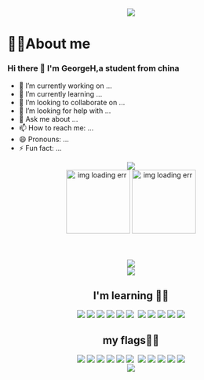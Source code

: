 

<!--typing -->
<h1 align="center"> 
  <img src="https://readme-typing-svg.herokuapp.com/?lines=Hello,World!;Welcome+to+my+profile!!&center=true&size=27"> 
</h1>


# 🙋‍♂️About me
### Hi there 👋 I'm GeorgeH,a student from china 
<!-- 
**GeorgeHcc/GeorgeHcc** is a ✨ _special_ ✨ repository because its `README.md` (this file) appears on your GitHub profile.

Here are some ideas to get you started: -->

- 🔭 I’m currently working on ...
- 🌱 I’m currently learning ...
- 👯 I’m looking to collaborate on ...
- 🤔 I’m looking for help with ...
- 💬 Ask me about ...
- 📫 How to reach me: ...
- 😄 Pronouns: ...
- ⚡ Fun fact: ... 


<div align="center">
  <img  src="https://github-profile-trophy.vercel.app/?username=GeorgeHcc&theme=gruvbox&row=1&column=7&no-frame=true&no-bg=true" />
</div>


<div  align="center">
<!--  your stats -->
 <span>
   <img  height="130px"
     src="https://github-readme-stats.vercel.app/api?username=GeorgeHcc&show_icons=true&theme=graywhite&bg_color=0,ea6161,ffc64d,fffc4d,52fa5a&hide_title=true&hide_border=true"
      alt="img loading err"/>          
</span>
<!--  your top language -->
 <span>
   <img  height="130px"
        alt="img loading err"
      src="https://github-readme-stats.vercel.app/api/top-langs/?username=GeorgeHcc&layout=compact&bg_color=0,52fa5a,4dfcff,c64dff&theme=graywhite&hide_title=true&langs_count=6&hide_border=true"/>
 </span>
 </div>

<!-- ![](https://raw.githubusercontent.com/GeorgeHcc/GeorgeHcc/main/assets/github-contribution-grid-snake.svg) -->

<div align="center" style="margin-top:50px">
 <img src="https://github-readme-streak-stats.herokuapp.com/?user=GeorgeHcc" />
</div>


<div align="center">
	<img src="https://metrics.lecoq.io/GeorgeHcc?template=classic&config.timezone=Asia%2FShanghai">
</div>

<div align="center">
 <h2>I'm learning 👨‍💻</h2>
 <span >
	<img  src="https://img.shields.io/badge/-HTML5-E34F26?style=plastic&logo=html5&logoColor=white" />
	<img  src="https://img.shields.io/badge/-CSS3-1572B6?style=plastic&logo=css3" />
	<img  src="https://img.shields.io/badge/-JavaScript-FFCC00?style=plastic&fontColor=white&logo=javascript&logoColor=black" />
	 <img src="https://img.shields.io/badge/-Vue.js-00CC66?style=plastic&logo=Vue.js&logoColor=white"/>
	 <img src="https://img.shields.io/badge/-React-339999?style=plastic&fontColor=white&logo=react&logoColor=61dafb"/>
	 <img src="https://img.shields.io/badge/-Nuxt.js-00FF66?style=plastic&logo=Nuxt.js&logoColor=white"/>
	 <img scr="https://img.shields.io/badge/-Less-blue?style=plastic&logo=less&logoColor=white"/>
	 <img src="https://img.shields.io/badge/-webpack-3399CC?style=plastic&logo=webpack&logoColor=white"/>
	 <img src="https://img.shields.io/badge/-vite-9999FF?style=plastic&logo=vite&logoColor=white"/>
	 <img src="https://img.shields.io/badge/-antd-0033CC?style=plastic&logo=antdesign&logoColor=CCFFFF"/>
	 <img src="https://img.shields.io/badge/-TypeScript-3399FF?style=plastic&logo=typescript&logoColor=white"/>
	 <img src="https://img.shields.io/badge/-SpringBoot-00CC00?style=plastic&logo=springboot&logoColor=white"/>
</span>
</div>

<div align="center">
 <h2>my flags🏳️‍🌈</h2>
 <span >
	<img  src="https://img.shields.io/badge/-Preact-673AB8?style=plastic&logo=Preact&logoColor=white" />
	<img  src="https://img.shields.io/badge/-Flutter-02569B?style=plastic&logo=Flutter" />
	<img  src="https://img.shields.io/badge/-serverless-FD5750?style=plastic&logo=serverless&logoColor=black" />
	 <img src="https://img.shields.io/badge/-Docker-2496ED?style=plastic&logo=Docker&logoColor=white"/>
	 <img src="https://img.shields.io/badge/-GraphQL-E10098?style=plastic&logo=GraphQL&logoColor=61dafb"/>
	 <img src="https://img.shields.io/badge/-Node.js-339933?style=plastic&logo=Node.js&logoColor=white"/>
	 <img scr="https://img.shields.io/badge/-Swift-F05138?style=plastic&logo=Swift&logoColor=white"/>
	 <img src="https://img.shields.io/badge/-esbuild-FFCF00?style=plastic&logo=esbuild&logoColor=white"/>
	 <img src="https://img.shields.io/badge/-Stack Overflow-white?style=plastic&logo=Stack Overflow&logoColor=white"/>
	 <img src="https://img.shields.io/badge/-npm-CB3837?style=plastic&logo=npm&logoColor=CB3837"/>
	 <img src="https://img.shields.io/badge/-Rollup.js-3399FF?style=plastic&logo=rollup.js&logoColor=white"/>
	 <img src="https://img.shields.io/badge/-three.js-000000?style=plastic&logo=three.js&logoColor=white"/>
</span>
</div>
<!-- 访客-->
<div align="center">	
 <img src="https://visitor-badge.glitch.me/badge?page_id=GeorgeHcc&left_color=green&right_color=blue"/>
</div>

